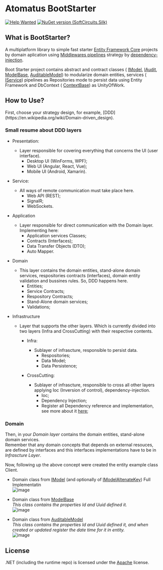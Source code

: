 # Atomatus BootStarter

[![Help Wanted](https://img.shields.io/github/issues/atomatus/runtime/dot-net-boot-starter?style=flat-square&color=%232EA043&label=help%20wanted)](https://github.com/atomatus/dot-net-boot-starter/issues?q=is%3Aissue+is%3Aopen+label%3A%22up-for-grabs%22)
[![NuGet version (SoftCircuits.Silk)](https://img.shields.io/nuget/v/Com.Atomatus.BootStarter.svg?style=flat-square)](https://www.nuget.org/packages/Com.Atomatus.BootStarter/)

## What is BootStarter?
<p>
  A multiplatform library to simple fast starter 
  <a href="https://docs.microsoft.com/pt-br/ef/core/get-started/overview/install" target="_blank">Entity Framework Core</a> projects by domain aplication 
  using <a href="https://docs.microsoft.com/pt-br/aspnet/core/fundamentals/middleware/?view=aspnetcore-5.0" target="_blank">Middlewares pipelines</a> strategy by 
  <a href="https://docs.microsoft.com/pt-br/aspnet/core/fundamentals/dependency-injection?view=aspnetcore-5.0" target="_blank">dependency-injection</a>.
</p>

<p>
  Boot Starter project contains abstract and contract classes (
  <a href="https://github.com/atomatus/dot-net-boot-starter/blob/main/Atomatus.Bootstarter/Com.Atomatus.Bootstarter/Model/IModel.cs">IModel</a>, 
  <a href="https://github.com/atomatus/dot-net-boot-starter/blob/main/Atomatus.Bootstarter/Com.Atomatus.Bootstarter/Model/Auditable/IAudit.cs">IAudit</a>, 
  <a href="https://github.com/atomatus/dot-net-boot-starter/blob/main/Atomatus.Bootstarter/Com.Atomatus.Bootstarter/Model/ModelBase.cs">ModelBase</a>, 
  <a href="https://github.com/atomatus/dot-net-boot-starter/blob/main/Atomatus.Bootstarter/Com.Atomatus.Bootstarter/Model/Auditable/AuditableModel.cs">AuditableModel</a>) 
  to modularize domain entities, services (
  <a href="https://github.com/atomatus/dot-net-boot-starter/blob/main/Atomatus.Bootstarter/Com.Atomatus.Bootstarter/Services/IService.cs">IService</a>) 
  pipelines as Repositories mode to persist data using 
  Entity Framework and DbContext (
  <a href="https://github.com/atomatus/dot-net-boot-starter/blob/main/Atomatus.Bootstarter/Com.Atomatus.Bootstarter/Context/ContextBase.cs">ContextBase</a>) as UnityOfWork.
</p>

## How to Use?
<p>
  First, choose your strategy design, for example, [DDD](https://en.wikipedia.org/wiki/Domain-driven_design).
</p>

### Small resume about DDD layers

- Presentation:
  - Layer responsible for covering everything that concerns the UI (user interface).
    - Desktop UI (WinForms, WPF);
    - Web UI (Angular, React, Vue);
    - Mobile UI (Android, Xamarin).

- Service:
  - All ways of remote communication must take place here.
    - Web API (REST);
    - SignalR;
    - WebSockets.
    
- Application
  - Layer responsible for direct communication with the Domain layer. Implementing here:
    - Application services Classes;
    - Contracts (Interfaces);
    - Data Transfer Objects (DTO);
    - Auto Mapper.
  
- Domain
  - This layer contains the domain entities, stand-alone domain services, respositories contracts (interfaces), domain entity validation and bussines rules. So, DDD happens here.
    - Entities;
    - Service Contracts;
    - Respository Contracts;
    - Stand-Alone domain services;
    - Validations;
  
- Infrastructure
  - Layer that supports the other layers. Which is currently divided into two layers (Infra and CrossCutting) with their respective contents.
    - Infra:    
      - Sublayer of infrascture, responsible to persist data.
          - Respositories;
          - Data Model;
          - Data Persistence;
          
    - CrossCutting:
      - Sublayer of infrascture, responsible to cross all other layers applying Ioc (Inversion of control), dependency-injection.
          - Ioc;
          - Dependency Injection;
          - Register all Dependency reference and implementation, see more about it [here](https://docs.microsoft.com/en-us/windows/communitytoolkit/mvvm/ioc);
  
### Domain
<p>
  Then, in your <i>Domain layer</i> contains the domain entities, stand-alone domain services.<br/>
  Remember that any domain concepts that depends on external resouces, are defined by interfaces
  and this interfaces implementations have to be in <i>Infrascture Layer</i>.  
</p>
<p>
  Now, following up the above concept were created the entity example class Client.  
</p>

- Domain class from <a href="https://github.com/atomatus/dot-net-boot-starter/blob/0487b192aa193c1d4f411396c4865520b5db250b/Atomatus.Bootstarter/Com.Atomatus.Bootstarter/Model/IModel.cs#L25">IModel<ID></a> (and optionally of <a href="https://github.com/atomatus/dot-net-boot-starter/blob/0487b192aa193c1d4f411396c4865520b5db250b/Atomatus.Bootstarter/Com.Atomatus.Bootstarter/Model/IModel.cs#L13">IModelAltenateKey</a>) Full Implementatin<br/>
![image](https://user-images.githubusercontent.com/10169901/116135710-ce8c9100-a6a7-11eb-8a33-db034bcff1b9.png)

- Domain class from <a href="https://github.com/atomatus/dot-net-boot-starter/blob/main/Atomatus.Bootstarter/Com.Atomatus.Bootstarter/Model/ModelBase.cs">ModelBase</a><br/>
*This class contains the properties Id and Uuid defined it.* <br/>
![image](https://user-images.githubusercontent.com/10169901/116171240-c6037d00-a6de-11eb-800b-75c3d5f84ece.png)

- Domain class from <a href="https://github.com/atomatus/dot-net-boot-starter/blob/main/Atomatus.Bootstarter/Com.Atomatus.Bootstarter/Model/Auditable/AuditableModel.cs">AuditableModel</a><br/>
*This class contains the properties Id and Uuid defined it, and when created or updated register the date time for it in entity.* <br/>
![image](https://user-images.githubusercontent.com/10169901/116171623-7ffae900-a6df-11eb-985d-a362112c5d30.png)


## License

.NET (including the runtime repo) is licensed under the [Apache](LICENSE) license.
